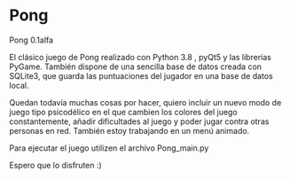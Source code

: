 # Pong
Pong 0.1alfa

El clásico juego de Pong realizado con Python 3.8 , pyQt5 y las librerías PyGame. 
También dispone de una sencilla base de datos creada con SQLite3, que guarda las puntuaciones del jugador en una base de datos local.

Quedan todavía muchas cosas por hacer, quiero incluir un nuevo modo de juego tipo psicodélico en el que cambien los colores del juego constantemente,
añadir dificultades al juego y poder jugar contra otras personas en red. También estoy trabajando en un menú animado.

Para ejecutar el juego utilizen el archivo Pong_main.py

Espero que lo disfruten :)
